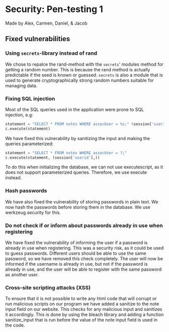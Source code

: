 # Security: Pen-testing 1

Made by Alex, Carmen, Daniel, & Jacob

## Fixed vulnerabilities

### Using `secrets`-library instead of rand

We chose to repalce the rand-method with the `secrets`' modules method for getting a random number. This is because the rand method is actually predictable if the seed is known or guessed. `secrets` is also a module that is used to generate cryptographically strong random numbers suitable for managing data.

### Fixing SQL injection

Most of the SQL queries used in the application were prone to SQL injection, e.g:

```python
statement = "SELECT * FROM notes WHERE assocUser = %s;" %session['userid']
c.execute(statement)
```

We have fixed this vulnerability by sanitizing the input and making the queries parameterized:

```python
statement = "SELECT * FROM notes WHERE assocUser = ?;"
c.execute(statement, (session['userid'],))
```

To do this when initializing the database, we can not use executescript, as it does not support parameterized queries. Therefore, we use execute instead.


### Hash passwords

We have also fixed the vulnerability of storing passwords in plain text. We now hash the passwords before storing them in the database. We use werkzeug.security for this.

### Do not check if or inform about passwords already in use when registering

We have fixed the vulnerability of informing the user if a password is already in use when registering. This was a security risk, as it could be used to guess passwords.
Different users should be able to use the same password, so we have removed this check completely. The user will now be informed if the username is already in use, but not if the password is already in use, and the user will be able to register with the same password as another user. 


### Cross-site scripting attacks (XSS)

To ensure that it is not possible to write any html code that will corrupt or run malicious scripts on our program we have added a sanitize to the note input field on our website. This checks for any malicious input and sanitizes it accordingly. This is done by using the bleach library and adding a function sanitize_input that is run before the value of the note input field is used in the code.